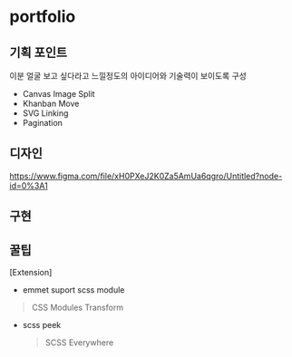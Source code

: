 # portfolio

## 기획 포인트

이분 얼굴 보고 싶다라고 느낄정도의 아이디어와 기술력이 보이도록 구성

- Canvas Image Split
- Khanban Move
- SVG Linking
- Pagination

## 디자인

https://www.figma.com/file/xH0PXeJ2K0Za5AmUa6qgro/Untitled?node-id=0%3A1

## 구현

## 꿀팁

[Extension]

- emmet suport scss module

> CSS Modules Transform

- scss peek
  > SCSS Everywhere
